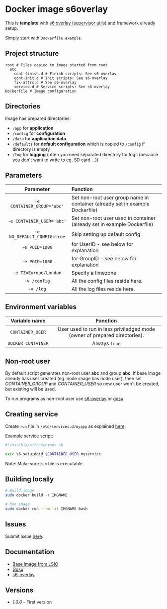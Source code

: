 # Docker image s6overlay

This is **template** with [s6 overlay (supervisor utils)](https://github.com/just-containers/s6-overlay) and framework already setup.

Simply start with `Dockerfile.example`.

## Project structure

```
root # Files copied to image started from root
  etc
    cont-finish.d # Finish scripts: See s6-overlay
    cont-init.d # Init scripts: See s6-overlay
    fix-attrs.d # See s6-overlay
    service.d # Service scripts: See s6-overlay
Dockerfile # Image configuration
```

## Directories

Image has prepared directories:

- `/app` for **application**
- `/config` for **configuration**
- `/data` for **application data**
- `/defaults` for **default configuration** which is copied to `/config` if directory is empty
- `/log` for **logging** (often you need separated directory for logs (because you don't want to write to eg. SD card ...))

## Parameters

|**Parameter**|**Function**|
|:-----------:|:-----------|
|`-e CONTAINER_GROUP='abc'`|Set non-root user group name in container (already set in example Dockerfile)|
|`-e CONTAINER_USER='abc'`|Set non-root user used in container (already set in example Dockerfile)|
|`-e NO_DEFAULT_CONFIG=true`|Skip setting up default config|
|`-e PUID=1000`|for UserID - see below for explanation|
|`-e PGID=1000`|for GroupID - see below for explanation|
|`-e TZ=Europe/London`|Specify a timezone|
|`-v /config`|All the config files reside here.|
|`-v /log`|All the log files reside here.|

## Environment variables

|**Variable name**|**Function**|
|:---------------:|:----------:|
|`CONTAINER_USER`|User used to run in less priviledged mode (owner of prepared directories).|
|`DOCKER_CONTAINER`|Always `true`|

## Non-root user

By default script generates non-root user **abc** and group **abc**. If base image already has user created (eg. node image has node user), then set *CONTAINER_GROUP* and *CONTAINER_USER* so new user won't be created, but existing will be used.

To run programs as non-root user use [s6-overlay](https://github.com/just-containers/s6-overlay#dropping-privileges) or [gosu](https://github.com/tianon/gosu).
## Creating service

Create `run` file in `/etc/services.d/myapp` as explained [here](https://github.com/just-containers/s6-overlay#writing-a-service-script).

Example service script:

``` bash
#!/usr/bin/with-contenv sh

exec s6-setuidgid $CONTAINER_USER myservice
```

Note: Make sure `run` file is executable.

## Building locally

``` bash
# Build image
sudo docker build -t IMGNAME .

# Run image
sudo docker run --rm -it IMGNAME bash
```

## Issues

Submit issue [here](https://github.com/SloCompTech/s6-overlay-framework/issues).  

## Documentation

- [Base image from LSIO](https://github.com/linuxserver/docker-baseimage-alpine/blob/master/Dockerfile.aarch64)
- [Gosu](https://github.com/tianon/gosu)
- [s6-overlay](https://github.com/just-containers/s6-overlay)

## Versions

- *1.0.0* - First version
